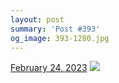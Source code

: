 ```yaml
---
layout: post
summary: 'Post #393'
og_image: 393-1280.jpg
---
```


<p>
  <time>
    <a href="/393">February 24, 2023</a>
  </time>
  <a href="/393">
    <img src="{{ site.assets_url }}/393-640.jpg" srcset="{{ site.assets_url }}/393-320.jpg 320w, {{ site.assets_url }}/393-640.jpg 640w, {{ site.assets_url }}/393-960.jpg 960w, {{ site.assets_url }}/393-1280.jpg 1280w" sizes="(min-width: 700px) 50vw, calc(100vw - 2rem)" />
  </a>
</p>
